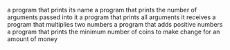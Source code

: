 a program that prints its name
a program that prints the number of arguments passed into it
a program that prints all arguments it receives
a program that multiplies two numbers
a program that adds positive numbers
a program that prints the minimum number of coins to make change for an amount of money
